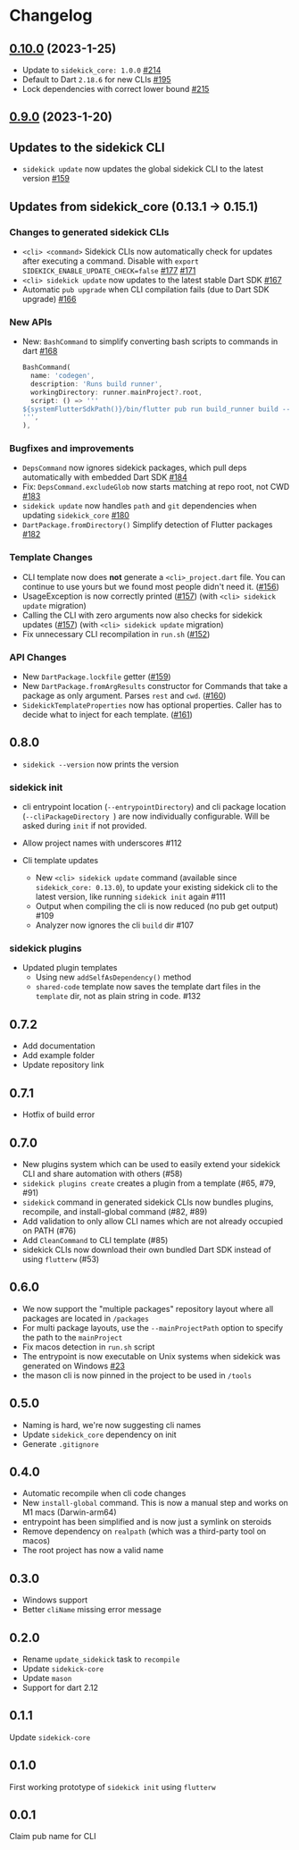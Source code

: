 # Changelog

## [0.10.0](https://github.com/phntmxyz/sidekick/compare/sidekick-v0.9.0..sidekick-v0.10.0) (2023-1-25)

- Update to `sidekick_core: 1.0.0` [#214](https://github.com/phntmxyz/sidekick/pull/214)
- Default to Dart `2.18.6` for new CLIs [#195](https://github.com/phntmxyz/sidekick/pull/195)
- Lock dependencies with correct lower bound [#215](https://github.com/phntmxyz/sidekick/pull/215)

## [0.9.0](https://github.com/phntmxyz/sidekick/compare/sidekick-v0.8.0..sidekick-v0.9.0) (2023-1-20)

## Updates to the sidekick CLI

- `sidekick update` now updates the global sidekick CLI to the latest version [#159](https://github.com/phntmxyz/sidekick/pull/159)

## Updates from sidekick_core (0.13.1 -> 0.15.1)

### Changes to generated sidekick CLIs

- `<cli> <command>` Sidekick CLIs now automatically check for updates after executing a command. Disable with `export SIDEKICK_ENABLE_UPDATE_CHECK=false` [#177](https://github.com/phntmxyz/sidekick/pull/177) [#171](https://github.com/phntmxyz/sidekick/pull/171)
- `<cli> sidekick update` now updates to the latest stable Dart SDK [#167](https://github.com/phntmxyz/sidekick/pull/167)
- Automatic `pub upgrade` when CLI compilation fails (due to Dart SDK upgrade) [#166](https://github.com/phntmxyz/sidekick/pull/166)

### New APIs

- New: `BashCommand` to simplify converting bash scripts to commands in dart [#168](https://github.com/phntmxyz/sidekick/pull/168)

    ```dart
    BashCommand(
      name: 'codegen',
      description: 'Runs build runner',
      workingDirectory: runner.mainProject?.root,
      script: () => '''
    ${systemFlutterSdkPath()}/bin/flutter pub run build_runner build --delete-conflicting-outputs
    ''',
    ),
    ```

### Bugfixes and improvements

- `DepsCommand` now ignores sidekick packages, which pull deps automatically with embedded Dart SDK [#184](https://github.com/phntmxyz/sidekick/pull/184)
- Fix: `DepsCommand.excludeGlob` now starts matching at repo root, not CWD [#183](https://github.com/phntmxyz/sidekick/pull/183)
- `sidekick update` now handles `path` and `git` dependencies when updating `sidekick_core` [#180](https://github.com/phntmxyz/sidekick/pull/180)
- `DartPackage.fromDirectory()` Simplify detection of Flutter packages [#182](https://github.com/phntmxyz/sidekick/pull/182)

### Template Changes

- CLI template now does **not** generate a `<cli>_project.dart` file. You can continue to use yours but we found most people didn't need it. ([#156](https://github.com/phntmxyz/sidekick/pull/156))
- UsageException is now correctly printed ([#157](https://github.com/phntmxyz/sidekick/pull/157)) (with `<cli> sidekick update` migration)
- Calling the CLI with zero arguments now also checks for sidekick updates ([#157](https://github.com/phntmxyz/sidekick/pull/157)) (with `<cli> sidekick update` migration)
- Fix unnecessary CLI recompilation in `run.sh` ([#152](https://github.com/phntmxyz/sidekick/pull/152))

### API Changes

- New `DartPackage.lockfile` getter ([#159](https://github.com/phntmxyz/sidekick/pull/159))
- New `DartPackage.fromArgResults` constructor for Commands that take a package as only argument. Parses `rest` and `cwd`. ([#160](https://github.com/phntmxyz/sidekick/pull/160))
- `SidekickTemplateProperties` now has optional properties. Caller has to decide what to inject for each template. ([#161](https://github.com/phntmxyz/sidekick/pull/161))

## 0.8.0
- `sidekick --version` now prints the version

### sidekick init
- cli entrypoint location (`--entrypointDirectory`) and cli package location (`--cliPackageDirectory `) are now individually configurable. Will be asked during `init` if not provided.
- Allow project names with underscores #112

- Cli template updates
  - New `<cli> sidekick update` command (available since `sidekick_core: 0.13.0`), to update your existing sidekick cli to the latest version, like running `sidekick init` again #111
  - Output when compiling the cli is now reduced (no pub get output) #109
  - Analyzer now ignores the cli `build` dir #107

### sidekick plugins
- Updated plugin templates
  - Using new `addSelfAsDependency()` method
  - `shared-code` template now saves the template dart files in the `template` dir, not as plain string in code. #132

## 0.7.2

- Add documentation
- Add example folder
- Update repository link

## 0.7.1

- Hotfix of build error

## 0.7.0

- New plugins system which can be used to easily extend your sidekick CLI and share automation with others (#58)
- `sidekick plugins create` creates a plugin from a template (#65, #79, #91)
- `sidekick` command in generated sidekick CLIs now bundles plugins, recompile, and install-global command (#82, #89)
- Add validation to only allow CLI names which are not already occupied on PATH (#76)
- Add `CleanCommand` to CLI template (#85)
- sidekick CLIs now download their own bundled Dart SDK instead of using `flutterw` (#53)

## 0.6.0

- We now support the "multiple packages" repository layout where all packages are located in `/packages`
- For multi package layouts, use the `--mainProjectPath` option to specify the path to the `mainProject`
- Fix macos detection in `run.sh` script
- The entrypoint is now executable on Unix systems when sidekick was generated on Windows [#23](https://github.com/phntmxyz/sidekick/pull/23)
- the mason cli is now pinned in the project to be used in `/tools`

## 0.5.0

- Naming is hard, we're now suggesting cli names
- Update `sidekick_core` dependency on init
- Generate `.gitignore`

## 0.4.0

- Automatic recompile when cli code changes
- New `install-global` command. This is now a manual step and works on M1 macs (Darwin-arm64)
- entrypoint has been simplified and is now just a symlink on steroids
- Remove dependency on `realpath` (which was a third-party tool on macos)
- The root project has now a valid name

## 0.3.0

- Windows support
- Better `cliName` missing error message

## 0.2.0

- Rename `update_sidekick` task to `recompile`
- Update `sidekick-core`
- Update `mason`
- Support for dart 2.12

## 0.1.1

Update `sidekick-core`

## 0.1.0

First working prototype of `sidekick init` using `flutterw`

## 0.0.1

Claim pub name for CLI
